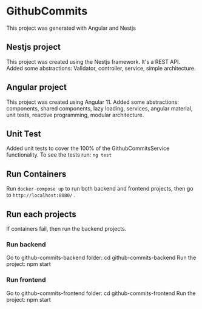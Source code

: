 # GithubCommits

This project was generated with Angular and Nestjs

## Nestjs project
This project was created using the Nestjs framework. It's a REST API. Added some abstractions: Validator, controller, service, simple architecture. 

## Angular project
This project was created using Angular 11. Added some abstractions: components, shared components, lazy loading, services, angular material, unit tests, reactive programming, modular architecture.

## Unit Test
Added unit tests to cover the 100% of the GithubCommitsService functionality. To see the tests run: `ng test`

## Run Containers
Run `docker-compose up` to run both backend and frontend projects, then go to `http://localhost:8080/` .

## Run each projects 
If containers fail, then run the backend projects. 

### Run backend
Go to github-commits-backend folder: cd github-commits-backend
Run the project: npm start

### Run frontend
Go to github-commits-frontend folder: cd github-commits-frontend
Run the project: npm start
